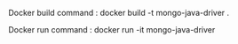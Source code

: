 Docker build command : docker build -t mongo-java-driver .

Docker run command : docker run -it mongo-java-driver
